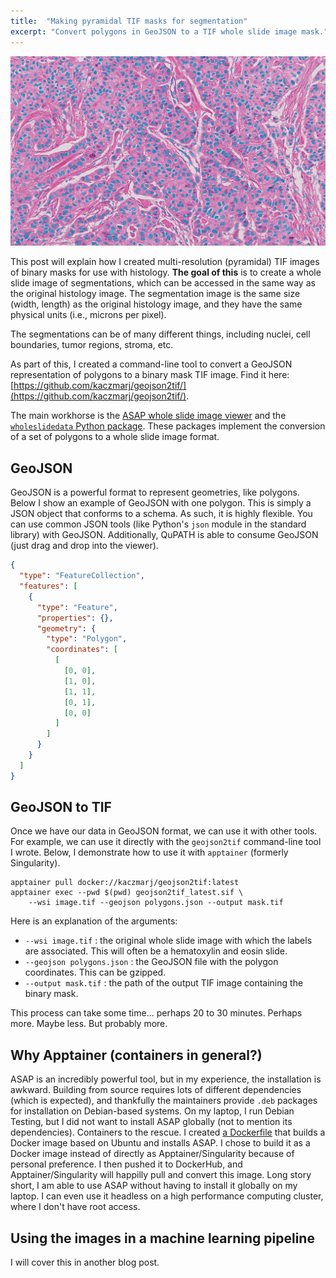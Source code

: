 ```yaml
---
title:  "Making pyramidal TIF masks for segmentation"
excerpt: "Convert polygons in GeoJSON to a TIF whole slide image mask."
---
```


![Image of nuclei labels overlaid on histology.](https://raw.githubusercontent.com/kaczmarj/geojson2tif/main/sample.png)

This post will explain how I created multi-resolution (pyramidal) TIF images of binary
masks for use with histology. **The goal of this**
is to create a whole slide image of segmentations, which can be accessed in the same
way as the original histology image. The segmentation image is the same size (width, length)
as the original histology image, and they have the same physical units (i.e., microns per pixel).

The segmentations can be of many different things, including nuclei, cell boundaries, tumor regions, stroma, etc.

As part of this, I created a command-line tool to convert
a GeoJSON representation of polygons to a binary mask TIF image. Find it here:
[https://github.com/kaczmarj/geojson2tif/](https://github.com/kaczmarj/geojson2tif/).

The main workhorse is the [ASAP whole slide image viewer](https://computationalpathologygroup.github.io/ASAP/)
and the [`wholeslidedata` Python package](https://github.com/DIAGNijmegen/pathology-whole-slide-data).
These packages implement the conversion of a set of polygons to a whole slide image format.

## GeoJSON

GeoJSON is a powerful format to represent geometries, like polygons. Below I show an
example of GeoJSON with one polygon. This is simply a JSON object that conforms to a schema.
As such, it is highly flexible. You can use common JSON tools (like Python's `json` module in the standard library)
with GeoJSON. Additionally, QuPATH is able to consume GeoJSON (just drag and drop into the viewer).

```json
{
  "type": "FeatureCollection",
  "features": [
    {
      "type": "Feature",
      "properties": {},
      "geometry": {
        "type": "Polygon",
        "coordinates": [
          [
            [0, 0],
            [1, 0],
            [1, 1],
            [0, 1],
            [0, 0]
          ]
        ]
      }
    }
  ]
}
```

## GeoJSON to TIF

Once we have our data in GeoJSON format, we can use it with other tools. For example,
we can use it directly with the `geojson2tif` command-line tool I wrote. Below, I demonstrate
how to use it with `apptainer` (formerly Singularity).

```
apptainer pull docker://kaczmarj/geojson2tif:latest
apptainer exec --pwd $(pwd) geojson2tif_latest.sif \
    --wsi image.tif --geojson polygons.json --output mask.tif
```

Here is an explanation of the arguments:
- `--wsi image.tif` : the original whole slide image with which the labels are associated.
This will often be a hematoxylin and eosin slide.
- `--geojson polygons.json` : the GeoJSON file with the polygon coordinates. This can
be gzipped.
- `--output mask.tif` : the path of the output TIF image containing the binary mask.


This process can take some time... perhaps 20 to 30 minutes. Perhaps more. Maybe less. But probably more.


## Why Apptainer (containers in general?)

ASAP is an incredibly powerful tool, but in my experience, the installation is awkward.
Building from source requires lots of different dependencies (which is expected), and
thankfully the maintainers provide `.deb` packages for installation on Debian-based systems.
On my laptop, I run Debian Testing, but I did not want to install ASAP globally (not to mention its dependencies).
Containers to the rescue. I created [a Dockerfile](https://github.com/kaczmarj/geojson2tif/blob/main/Dockerfile)
that builds a Docker image based on Ubuntu and installs ASAP. I chose to build it as a Docker image instead
of directly as Apptainer/Singularity because of personal preference. I then pushed it to DockerHub,
and Apptainer/Singularity will happilly pull and convert this image. Long story short,
I am able to use ASAP without having to install it globally on my laptop. I can even
use it headless on a high performance computing cluster, where I don't have root access.

## Using the images in a machine learning pipeline

I will cover this in another blog post.

